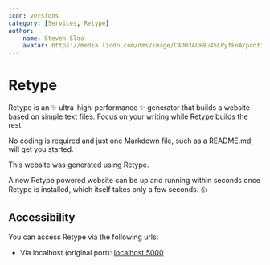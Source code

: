 ```yaml
---
icon: versions
category: [Services, Retype]
author:
    name: Steven Slaa
    avatar: https://media.licdn.com/dms/image/C4D03AQF8u45LPyfFoA/profile-displayphoto-shrink_200_200/0/1580729932317?e=1678320000&v=beta&t=aa7C7oyzi5KPV7doGUoyAwk2Bdw7Zxn2q6XFT8Sm7AY
---
```


# Retype

Retype is an ✨ ultra-high-performance ✨ generator that builds a website based on simple text files. Focus on your writing while Retype builds the rest.

No coding is required and just one Markdown file, such as a README.md, will get you started.

This website was generated using Retype.

A new Retype powered website can be up and running within seconds once Retype is installed, which itself takes only a few seconds. 👍

## Accessibility

You can access Retype via the following urls:

- Via localhost (original port): [localhost:5000](http://localhost:5000)